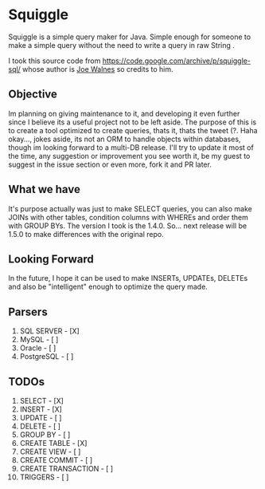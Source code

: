 # Squiggle

Squiggle is a simple query maker for Java. Simple enough for someone to make a simple query without the need to write a query in raw String .

I took this source code from https://code.google.com/archive/p/squiggle-sql/ whose author is <a href="joe@truemesh.com">Joe Walnes</a> so credits to him.

## Objective

Im planning on giving maintenance to it, and developing it even further since I believe its a useful project not to be left aside. The purpose of this is to create a tool optimized to create queries, thats it, thats the tweet (?. Haha okay..., jokes aside, its not an ORM to handle objects within databases, though im looking forward to a multi-DB release. I'll try to update it most of the time, any suggestion or improvement you see worth it, be my guest to suggest in the issue section or even more, fork it and PR later.

## What we have

It's purpose actually was just to make SELECT queries, you can also make JOINs with other tables, condition columns with WHEREs and order them with GROUP BYs.
The version I took is the 1.4.0. So... next release will be 1.5.0 to make differences with the original repo.

## Looking Forward

In the future, I hope it can be used to make INSERTs, UPDATEs, DELETEs and also be "intelligent" enough to optimize the query made.

## Parsers

1. SQL SERVER - [X]
2. MySQL - [ ]
3. Oracle - [ ]
4. PostgreSQL - [ ]

## TODOs

1. SELECT - [X]
2. INSERT - [X]
3. UPDATE - [ ]
4. DELETE - [ ]
5. GROUP BY - [ ]
6. CREATE TABLE - [X]
7. CREATE VIEW - [ ]
8. CREATE COMMIT - [ ]
9. CREATE TRANSACTION - [ ]
10. TRIGGERS - [ ]
